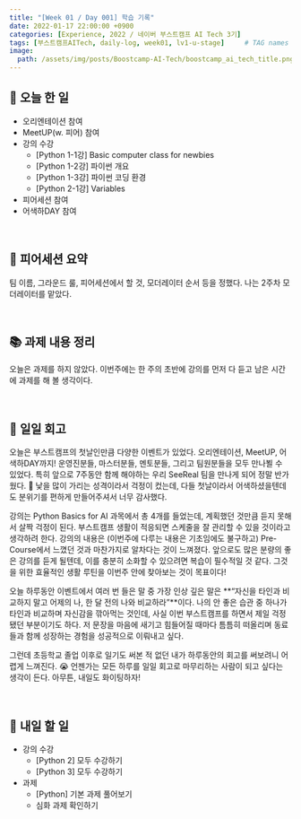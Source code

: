 ```yaml
---
title: "[Week 01 / Day 001] 학습 기록"
date: 2022-01-17 22:00:00 +0900
categories: [Experience, 2022 / 네이버 부스트캠프 AI Tech 3기]
tags: [부스트캠프AITech, daily-log, week01, lv1-u-stage]     # TAG names should always be lowercase
image: 
  path: /assets/img/posts/Boostcamp-AI-Tech/boostcamp_ai_tech_title.png
---
```

## **📝 오늘 한 일**
- 오리엔테이션 참여
- MeetUP(w. 피어) 참여
- 강의 수강
    - [Python 1-1강] Basic computer class for newbies
    - [Python 1-2강] 파이썬 개요
    - [Python 1-3강] 파이썬 코딩 환경
    - [Python 2-1강] Variables
- 피어세션 참여
- 어색하DAY 참여  

<br>

## **👥 피어세션 요약**
팀 이름, 그라운드 룰, 피어세션에서 할 것, 모더레이터 순서 등을 정했다. 나는 2주차 모더레이터를 맡았다.

<br>

## **📚 과제 내용 정리**
오늘은 과제를 하지 않았다. 이번주에는 한 주의 초반에 강의를 먼저 다 듣고 남은 시간에 과제를 해 볼 생각이다.

<br>

## **🐾 일일 회고**
오늘은 부스트캠프의 첫날인만큼 다양한 이벤트가 있었다. 오리엔테이션, MeetUP, 어색하DAY까지! 운영진분들, 마스터분들, 멘토분들, 그리고 팀원분들을 모두 만나뵐 수 있었다. 특히 앞으로 7주동안 함께 해야하는 우리 SeeReal 팀을 만나게 되어 정말 반가웠다. 🎉 낯을 많이 가리는 성격이라서 걱정이 컸는데, 다들 첫날이라서 어색하셨을텐데도 분위기를 편하게 만들어주셔서 너무 감사했다.

강의는 Python Basics for AI 과목에서 총 4개를 들었는데, 계획했던 것만큼 듣지 못해서 살짝 걱정이 된다. 부스트캠프 생활이 적응되면 스케줄을 잘 관리할 수 있을 것이라고 생각하려 한다. 강의의 내용은 (이번주에 다루는 내용은 기초임에도 불구하고) Pre-Course에서 느꼈던 것과 마찬가지로 알차다는 것이 느껴졌다. 앞으로도 많은 분량의 좋은 강의를 듣게 될텐데, 이를 충분히 소화할 수 있으려면 복습이 필수적일 것 같다. 그것을 위한 효율적인 생활 루틴을 이번주 안에 찾아보는 것이 목표이다!

오늘 하루동안 이벤트에서 여러 번 들은 말 중 가장 인상 깊은 말은 **“자신을 타인과 비교하지 말고 어제의 나, 한 달 전의 나와 비교하라”**이다. 나의 안 좋은 습관 중 하나가 타인과 비교하며 자신감을 깎아먹는 것인데, 사실 이번 부스트캠프를 하면서 제일 걱정됐던 부분이기도 하다. 저 문장을 마음에 새기고 힘들어질 때마다 틈틈히 떠올리며 동료들과 함께 성장하는 경험을 성공적으로 이뤄내고 싶다.

그런데 초등학교 졸업 이후로 일기도 써본 적 없던 내가 하루동안의 회고를 써보려니 어렵게 느껴진다. 😭 언젠가는 모든 하루를 일일 회고로 마무리하는 사람이 되고 싶다는 생각이 든다. 아무튼, 내일도 화이팅하자!

<br>

## **🚀 내일 할 일**
- 강의 수강
    - [Python 2] 모두 수강하기
    - [Python 3] 모두 수강하기
- 과제
    - [Python] 기본 과제 풀어보기
    - 심화 과제 확인하기